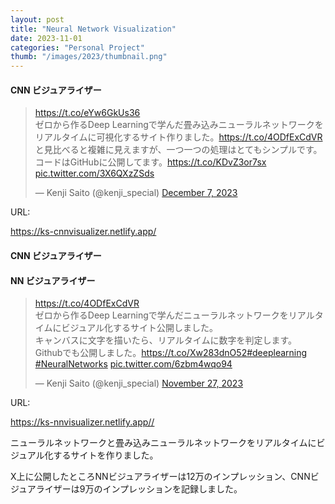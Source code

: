 ```yaml
---
layout: post
title: "Neural Network Visualization"
date: 2023-11-01
categories: "Personal Project"
thumb: "/images/2023/thumbnail.png"
---
```


<div class="post-title">
  <h4>CNN ビジュアライザー</h4>
</div>

<div class="post-fit">
  <blockquote
    class="twitter-tweet"
    data-media-max-width="840"
  ><p lang="ja" dir="ltr"><a href="https://t.co/eYw6GkUs36">https://t.co/eYw6GkUs36</a><br>ゼロから作るDeep Learningで学んだ畳み込みニューラルネットワークをリアルタイムに可視化するサイト作りました。<a href="https://t.co/4ODfExCdVR">https://t.co/4ODfExCdVR</a>と見比べると複雑に見えますが、一つ一つの処理はとてもシンプルです。コードはGitHubに公開してます。<a href="https://t.co/KDvZ3or7sx">https://t.co/KDvZ3or7sx</a> <a href="https://t.co/3X6QXzZSds">pic.twitter.com/3X6QXzZSds</a></p>&mdash; Kenji Saito (@kenji_special) <a href="https://twitter.com/kenji_special/status/1732648782104572013?ref_src=twsrc%5Etfw">December 7, 2023</a></blockquote> <script async src="https://platform.twitter.com/widgets.js" charset="utf-8"></script>
</div>

<div class="post-category">
  <p class="post-title">URL:</p>
  <p class="post-value">
    <a href="https://ks-cnnvisualizer.netlify.app/" target="_blank"
      >https://ks-cnnvisualizer.netlify.app/</a
    >
  </p>
</div>

<div class="post-title">
  <h4>CNN ビジュアライザー</h4>
</div>

<div class="post-title">
  <h4>NN ビジュアライザー</h4>
</div>
<div class="post-fit">
  <blockquote
    class="twitter-tweet"
    data-media-max-width="840"
  ><p lang="ja" dir="ltr"><a href="https://t.co/4ODfExCdVR">https://t.co/4ODfExCdVR</a><br>ゼロから作るDeep Learningで学んだニューラルネットワークをリアルタイムにビジュアル化するサイト公開しました。<br>キャンバスに文字を描いたら、リアルタイムに数字を判定します。<br>Githubでも公開しました。<a href="https://t.co/Xw283dnO52">https://t.co/Xw283dnO52</a><a href="https://twitter.com/hashtag/deeplearning?src=hash&amp;ref_src=twsrc%5Etfw">#deeplearning</a> <a href="https://twitter.com/hashtag/NeuralNetworks?src=hash&amp;ref_src=twsrc%5Etfw">#NeuralNetworks</a> <a href="https://t.co/6zbm4wqo94">pic.twitter.com/6zbm4wqo94</a></p>&mdash; Kenji Saito (@kenji_special) <a href="https://twitter.com/kenji_special/status/1729254828835299577?ref_src=twsrc%5Etfw">November 27, 2023</a></blockquote> <script async src="https://platform.twitter.com/widgets.js" charset="utf-8"></script>
</div>

<div class="post-category">
  <p class="post-title">URL:</p>
  <p class="post-value">
    <a href="https://ks-nnvisualizer.netlify.app/" target="_blank"
      >https://ks-nnvisualizer.netlify.app//</a
    >
  </p>
</div>

<div class="post-description">
  <p>
    ニューラルネットワークと畳み込みニューラルネットワークをリアルタイムにビジュアル化するサイトを作りました。
  </p>
  <p>
    X上に公開したところNNビジュアライザーは12万のインプレッション、CNNビジュアライザーは9万のインプレッションを記録しました。
  </p>
</div>
